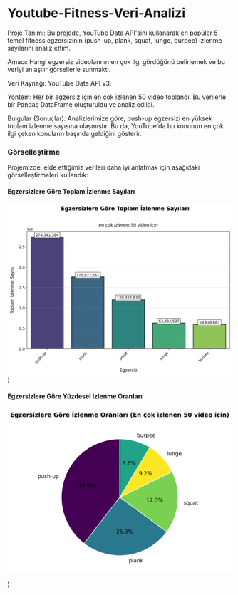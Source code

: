 # Youtube-Fitness-Veri-Analizi

Proje Tanımı: Bu projede, YouTube Data API'sini kullanarak en popüler 5 temel fitness egzersizinin (push-up, plank, squat, lunge, burpee) izlenme sayılarını analiz ettim.

Amacı: Hangi egzersiz videolarının en çok ilgi gördüğünü belirlemek ve bu veriyi anlaşılır görsellerle sunmaktı.

Veri Kaynağı: YouTube Data API v3.

Yöntem: Her bir egzersiz için en çok izlenen 50 video toplandı. Bu verilerle bir Pandas DataFrame oluşturuldu ve analiz edildi.

Bulgular (Sonuçlar): Analizlerimize göre, push-up egzersizi en yüksek toplam izlenme sayısına ulaşmıştır. Bu da, YouTube'da bu konunun en çok ilgi çeken konuların başında geldiğini gösterir.

### Görselleştirme

Projemizde, elde ettiğimiz verileri daha iyi anlatmak için aşağıdaki görselleştirmeleri kullandık:

#### Egzersizlere Göre Toplam İzlenme Sayıları

![Egzersizlere Göre Toplam İzlenme Sayıları](cubuk_grafik.png))

#### Egzersizlere Göre Yüzdesel İzlenme Oranları

![Egzersizlere Göre Yüzdesel İzlenme Oranları](pasta_grafik.png)

)
